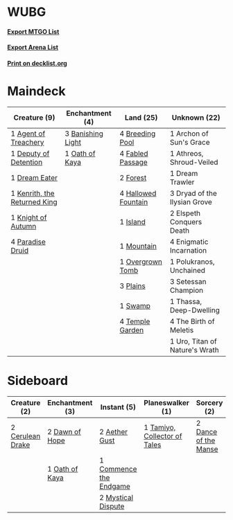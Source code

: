 # WUBG

#### [Export MTGO List](../collection/WUBG/WUBG.txt)
#### [Export Arena List](../collection/WUBG/WUBG_arena.txt)
#### [Print on decklist.org](http://decklist.org/?deckmain=1%09Agent%20of%20Treachery%0A1%09Archon%20of%20Sun's%20Grace%0A1%09Athreos,%20Shroud-Veiled%0A3%09Banishing%20Light%0A4%09Breeding%20Pool%0A1%09Deputy%20of%20Detention%0A1%09Dream%20Eater%0A1%09Dream%20Trawler%0A3%09Dryad%20of%20the%20Ilysian%20Grove%0A2%09Elspeth%20Conquers%20Death%0A4%09Enigmatic%20Incarnation%0A4%09Fabled%20Passage%0A2%09Forest%0A4%09Hallowed%20Fountain%0A1%09Island%0A1%09Kenrith,%20the%20Returned%20King%0A1%09Knight%20of%20Autumn%0A1%09Mountain%0A1%09Oath%20of%20Kaya%0A1%09Overgrown%20Tomb%0A4%09Paradise%20Druid%0A3%09Plains%0A1%09Polukranos,%20Unchained%0A3%09Setessan%20Champion%0A1%09Swamp%0A4%09Temple%20Garden%0A1%09Thassa,%20Deep-Dwelling%0A4%09The%20Birth%20of%20Meletis%0A1%09Uro,%20Titan%20of%20Nature's%20Wrath&deckside=2%09Aether%20Gust%0A2%09Cerulean%20Drake%0A1%09Commence%20the%20Endgame%0A2%09Dance%20of%20the%20Manse%0A2%09Dawn%20of%20Hope%0A2%09Mystical%20Dispute%0A1%09Oath%20of%20Kaya%0A2%09Shatter%20the%20Sky%0A1%09Tamiyo,%20Collector%20of%20Tales)
# Maindeck

|                                             Creature (9)                                              |                                      Enchantment (4)                                       |                                          Land (25)                                          |         Unknown (22)         |
|-------------------------------------------------------------------------------------------------------|--------------------------------------------------------------------------------------------|---------------------------------------------------------------------------------------------|------------------------------|
|1 [Agent of Treachery](http://gatherer.wizards.com/Pages/Card/Details.aspx?multiverseid=466797)        |3 [Banishing Light](http://gatherer.wizards.com/Pages/Card/Details.aspx?multiverseid=405135)|4 [Breeding Pool](http://gatherer.wizards.com/Pages/Card/Details.aspx?multiverseid=97088)    |1 Archon of Sun's Grace       |
|1 [Deputy of Detention](http://gatherer.wizards.com/Pages/Card/Details.aspx?multiverseid=457309)       |1 [Oath of Kaya](http://gatherer.wizards.com/Pages/Card/Details.aspx?multiverseid=461136)   |4 [Fabled Passage](http://gatherer.wizards.com/Pages/Card/Details.aspx?multiverseid=473206)  |1 Athreos, Shroud-Veiled      |
|1 [Dream Eater](http://gatherer.wizards.com/Pages/Card/Details.aspx?multiverseid=452788)               |                                                                                            |2 [Forest](http://gatherer.wizards.com/Pages/Card/Details.aspx?multiverseid=439860)          |1 Dream Trawler               |
|1 [Kenrith, the Returned King](http://gatherer.wizards.com/Pages/Card/Details.aspx?multiverseid=476052)|                                                                                            |4 [Hallowed Fountain](http://gatherer.wizards.com/Pages/Card/Details.aspx?multiverseid=97071)|3 Dryad of the Ilysian Grove  |
|1 [Knight of Autumn](http://gatherer.wizards.com/Pages/Card/Details.aspx?multiverseid=452933)          |                                                                                            |1 [Island](http://gatherer.wizards.com/Pages/Card/Details.aspx?multiverseid=439857)          |2 Elspeth Conquers Death      |
|4 [Paradise Druid](http://gatherer.wizards.com/Pages/Card/Details.aspx?multiverseid=461098)            |                                                                                            |1 [Mountain](http://gatherer.wizards.com/Pages/Card/Details.aspx?multiverseid=439859)        |4 Enigmatic Incarnation       |
|                                                                                                       |                                                                                            |1 [Overgrown Tomb](http://gatherer.wizards.com/Pages/Card/Details.aspx?multiverseid=405103)  |1 Polukranos, Unchained       |
|                                                                                                       |                                                                                            |3 [Plains](http://gatherer.wizards.com/Pages/Card/Details.aspx?multiverseid=439856)          |3 Setessan Champion           |
|                                                                                                       |                                                                                            |1 [Swamp](http://gatherer.wizards.com/Pages/Card/Details.aspx?multiverseid=439858)           |1 Thassa, Deep-Dwelling       |
|                                                                                                       |                                                                                            |4 [Temple Garden](http://gatherer.wizards.com/Pages/Card/Details.aspx?multiverseid=405112)   |4 The Birth of Meletis        |
|                                                                                                       |                                                                                            |                                                                                             |1 Uro, Titan of Nature's Wrath|


# Sideboard

|                                       Creature (2)                                        |                                     Enchantment (3)                                     |                                           Instant (5)                                           |                                           Planeswalker (1)                                            |                                          Sorcery (2)                                          |   Unknown (2)   |
|-------------------------------------------------------------------------------------------|-----------------------------------------------------------------------------------------|-------------------------------------------------------------------------------------------------|-------------------------------------------------------------------------------------------------------|-----------------------------------------------------------------------------------------------|-----------------|
|2 [Cerulean Drake](http://gatherer.wizards.com/Pages/Card/Details.aspx?multiverseid=466807)|2 [Dawn of Hope](http://gatherer.wizards.com/Pages/Card/Details.aspx?multiverseid=452758)|2 [Aether Gust](http://gatherer.wizards.com/Pages/Card/Details.aspx?multiverseid=466796)         |1 [Tamiyo, Collector of Tales](http://gatherer.wizards.com/Pages/Card/Details.aspx?multiverseid=461147)|2 [Dance of the Manse](http://gatherer.wizards.com/Pages/Card/Details.aspx?multiverseid=473148)|2 Shatter the Sky|
|                                                                                           |1 [Oath of Kaya](http://gatherer.wizards.com/Pages/Card/Details.aspx?multiverseid=461136)|1 [Commence the Endgame](http://gatherer.wizards.com/Pages/Card/Details.aspx?multiverseid=460972)|                                                                                                       |                                                                                               |                 |
|                                                                                           |                                                                                         |2 [Mystical Dispute](http://gatherer.wizards.com/Pages/Card/Details.aspx?multiverseid=473020)    |                                                                                                       |                                                                                               |                 |

